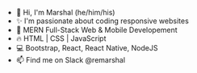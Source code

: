 - 👋 Hi, I'm Marshal (he/him/his)
- ✨ I'm passionate about coding responsive websites
- 💞️ MERN Full-Stack Web & Mobile Developement
- 🔥 HTML | CSS | JavaScript 
- 💻 Bootstrap, React, React Native, NodeJS
- 📫 Find me on Slack @remarshal

<!---
remarshal/remarshal is a ✨ special ✨ repository because its `README.md` (this file) appears on your GitHub profile.
You can click the Preview link to take a look at your changes.
--->
